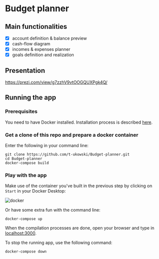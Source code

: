 # Budget planner
## Main functionalities
- [x] account definition & balance preview
- [x] cash-flow diagram
- [x] incomes & expenses planner
- [x] goals definition and realization

## Presentation
https://prezi.com/view/g7zzhV9vtOOGQUXPgk4Q/

## Running the app
### Prerequisites
You need to have Docker installed. Installation process is described [here](https://docs.docker.com/compose/install/).

### Get a clone of this repo and prepare a docker container
Enter the following in your command line:
```
git clone https://github.com/t-ukowski/Budget-planner.git
cd Budget-planner
docker-compose build
```

### Play with the app
Make use of the container you've built in the previous step by clicking on `Start` in your Docker Desktop:

![docker](https://user-images.githubusercontent.com/48785655/172591745-1ac2e939-0192-4ad9-8418-b5f74cc9bee7.png)

Or have some extra fun with the command line:
```
docker-compose up
```

When the compilation processes are done, open your browser and type in [localhost:3000](http://localhost:3000).

To stop the running app, use the following command:
```
docker-compose down
```

